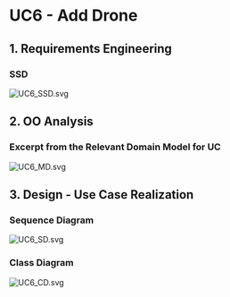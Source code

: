 # UC6 - Add Drone

## 1. Requirements Engineering

### SSD
![UC6_SSD.svg](UC6_SSD.svg)

## 2. OO Analysis

### Excerpt from the Relevant Domain Model for UC

![UC6_MD.svg](UC6_MD.svg)

## 3. Design - Use Case Realization

### Sequence Diagram

 ![UC6_SD.svg](UC6_SD.svg)

### Class Diagram

 ![UC6_CD.svg](UC6_CD.svg)
